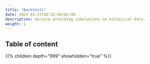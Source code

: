 ```yaml
---
title: "Backtests"
date: 2023-03-27T16:32:56+02:00
description: Service providing simulations on historical data.
weight: 1
---
```


## Table of content

{{% children depth="999" showhidden="true" %}}
